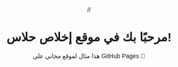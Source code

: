 <html lang="ar">
<head>
    <meta charset="UTF-8">
   // <title>موقعي التجريبي</title>
</head>
<body style="text-align:center; font-family:Arial;">
    <h1>مرحبًا بك في موقع إخلاص حلاس!</h1>
    <p>هذا مثال لموقع مجاني على GitHub Pages 🚀</p>
</body>
</html>
